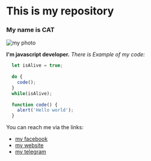 # This is my repository

### My name is CAT

![my photo](https://user-images.githubusercontent.com/60629407/139448835-f652c6bd-02bf-4654-8e25-9d947acf7581.png)


**I'm javascript developer.**
*There is Example of my code:*
```javascript
  let isAlive = true;
  
  do {
    code();
  }
  while(isAlive);
  
  function code() {
    alert('Hello world');
  }
 ```
 
You can reach me via the links:
* [my facebook](http://github.com)
* [my website](http://github.com)
* [my telegram](http://github.com)




